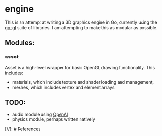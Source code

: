# engine

This is an attempt at writing a 3D graphics engine in Go, currently using the [go-gl] suite of libraries. I am attempting to make this as modular as possible.

## Modules:

### asset
Asset is a high-level wrapper for basic OpenGL drawing functionality. This includes:
 - materials, which include texture and shader loading and management,
 - meshes, which includes vertex and element arrays

## TODO:
 - audio module using [OpenAl]
 - physics module, perhaps written natively

[//]: # References

[go-gl]: <https://github.com/go-gl/>
[OpenAl]: <https://www.openal.org>
